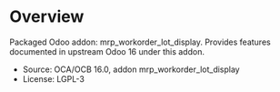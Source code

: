 # Overview

Packaged Odoo addon: mrp_workorder_lot_display. Provides features documented in upstream Odoo 16 under this addon.

- Source: OCA/OCB 16.0, addon mrp_workorder_lot_display
- License: LGPL-3
